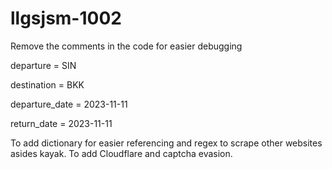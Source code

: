 # llgsjsm-1002

Remove the comments in the code for easier debugging 

departure = SIN

destination = BKK

departure_date = 2023-11-11

return_date = 2023-11-11

To add dictionary for easier referencing and regex to scrape other websites asides kayak. To add Cloudflare and captcha evasion.
